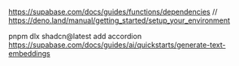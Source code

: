 https://supabase.com/docs/guides/functions/dependencies
// https://deno.land/manual/getting_started/setup_your_environment

pnpm dlx shadcn@latest add accordion
https://supabase.com/docs/guides/ai/quickstarts/generate-text-embeddings